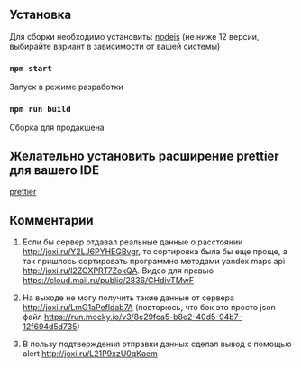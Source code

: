 ## Установка

Для сборки необходимо установить:
[nodejs](https://nodejs.org/en/download/) (не ниже 12 версии, выбирайте вариант в зависимости от вашей системы)

### `npm start`

Запуск в режиме разработки

### `npm run build`

Сборка для продакшена

## Желательно установить расширение prettier для вашего IDE

[prettier](https://prettier.io/)

## Комментарии

1. Если бы сервер отдавал реальные данные о расстоянии http://joxi.ru/Y2LJ6PYHEGBvgr, то сортировка была бы еще проще, а так пришлось сортировать программно методами yandex maps api http://joxi.ru/l2ZOXPRT7ZokQA.
   Видео для превью https://cloud.mail.ru/public/2836/CHdivTMwF

2. На выходе не могу получить такие данные от сервера http://joxi.ru/LmG1aPefldab7A (повторюсь, что бэк это просто json файл https://run.mocky.io/v3/8e29fca5-b8e2-40d5-94b7-12f694d5d735)

3. В пользу подтверждения отправки данных сделал вывод с помощью alert http://joxi.ru/L21P9xzU0qKaem
